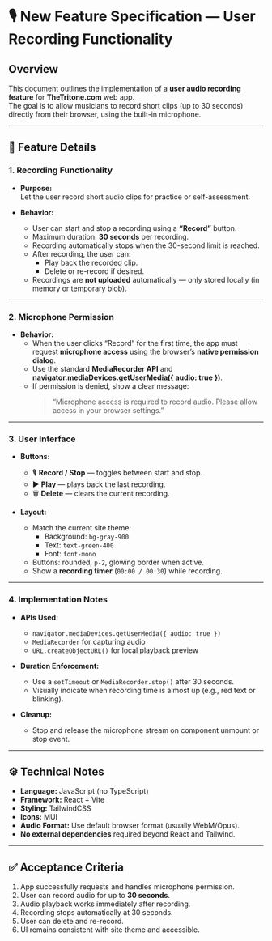 # 🎙️ New Feature Specification — User Recording Functionality

## Overview

This document outlines the implementation of a **user audio recording feature** for **TheTritone.com** web app.  
The goal is to allow musicians to record short clips (up to 30 seconds) directly from their browser, using the built-in microphone.

---

## 🧩 Feature Details

### **1. Recording Functionality**

- **Purpose:**  
  Let the user record short audio clips for practice or self-assessment.

- **Behavior:**
  - User can start and stop a recording using a **“Record”** button.
  - Maximum duration: **30 seconds** per recording.
  - Recording automatically stops when the 30-second limit is reached.
  - After recording, the user can:
    - Play back the recorded clip.
    - Delete or re-record if desired.
  - Recordings are **not uploaded** automatically — only stored locally (in memory or temporary blob).

---

### **2. Microphone Permission**

- **Behavior:**
  - When the user clicks “Record” for the first time, the app must request **microphone access** using the browser’s **native permission dialog**.
  - Use the standard **MediaRecorder API** and **navigator.mediaDevices.getUserMedia({ audio: true })**.
  - If permission is denied, show a clear message:
    > “Microphone access is required to record audio. Please allow access in your browser settings.”

---

### **3. User Interface**

- **Buttons:**
  - 🎙️ **Record / Stop** — toggles between start and stop.
  - ▶️ **Play** — plays back the last recording.
  - 🗑️ **Delete** — clears the current recording.

- **Layout:**
  - Match the current site theme:
    - Background: `bg-gray-900`
    - Text: `text-green-400`
    - Font: `font-mono`
  - Buttons: rounded, `p-2`, glowing border when active.
  - Show a **recording timer** (`00:00 / 00:30`) while recording.

---

### **4. Implementation Notes**

- **APIs Used:**
  - `navigator.mediaDevices.getUserMedia({ audio: true })`
  - `MediaRecorder` for capturing audio
  - `URL.createObjectURL()` for local playback preview

- **Duration Enforcement:**
  - Use a `setTimeout` or `MediaRecorder.stop()` after 30 seconds.
  - Visually indicate when recording time is almost up (e.g., red text or blinking).

- **Cleanup:**
  - Stop and release the microphone stream on component unmount or stop event.

---

## ⚙️ Technical Notes

- **Language:** JavaScript (no TypeScript)
- **Framework:** React + Vite
- **Styling:** TailwindCSS
- **Icons:** MUI
- **Audio Format:** Use default browser format (usually WebM/Opus).
- **No external dependencies** required beyond React and Tailwind.

---

## ✅ Acceptance Criteria

1. App successfully requests and handles microphone permission.  
2. User can record audio for up to **30 seconds**.  
3. Audio playback works immediately after recording.  
4. Recording stops automatically at 30 seconds.  
5. User can delete and re-record.  
6. UI remains consistent with site theme and accessible.  
